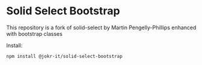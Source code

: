 # Solid Select Bootstrap

This repository is a fork of solid-select by Martin Pengelly-Phillips
enhanced with bootstrap classes

Install:
```bash
npm install @jokr-it/solid-select-bootstrap
```
